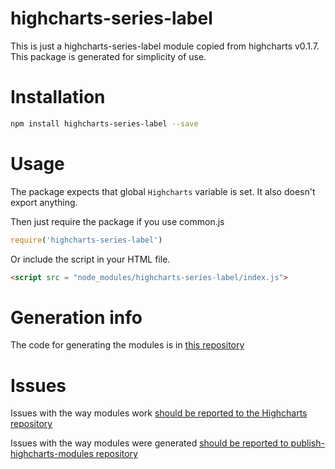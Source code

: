# highcharts-series-label
This is just a highcharts-series-label module copied from highcharts v0.1.7.
This package is generated for simplicity of use.

# Installation
```bash
npm install highcharts-series-label --save
```
# Usage
The package expects that global `Highcharts` variable is set.
It also doesn't export anything.

Then just require the package if you use common.js
```javascript
require('highcharts-series-label')
```

Or include the script in your HTML file.
```html
<script src = "node_modules/highcharts-series-label/index.js">
```

# Generation info
The code for generating the modules is in [this repository](https://github.com/kirjs/publish-highcharts-modules)

# Issues

Issues with the way modules work [should be reported to the Highcharts repository](https://github.com/highslide-software/highcharts.com/issues)

Issues with the way modules were generated [should be reported to publish-highcharts-modules repository](https://github.com/kirjs/publish-highcharts-modules)


